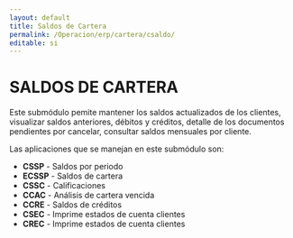 ```yaml
---
layout: default
title: Saldos de Cartera
permalink: /Operacion/erp/cartera/csaldo/
editable: si
---
```


# SALDOS DE CARTERA  

Este submódulo pemite mantener los saldos actualizados de los clientes, visualizar saldos anteriores, débitos y créditos, detalle de los documentos pendientes por cancelar, consultar saldos mensuales por cliente.  

Las aplicaciones que se manejan en este submódulo son:  

*	**CSSP**	-	Saldos por periodo  
*	**ECSSP**	-	Saldos de cartera  
*	**CSSC**	-	Calificaciones  
*	**CCAC**	-	Análisis de cartera vencida  
*	**CCRE**	-	Saldos de créditos  
*	**CSEC**	-	Imprime estados de cuenta clientes  
*	**CREC**	-	Imprime estados de cuenta clientes

